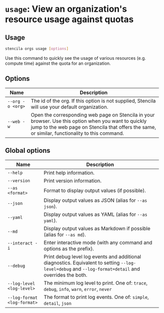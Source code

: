 <!-- Generated from doc comments in Rust. Do not edit. -->

# `usage`: View an organization's resource usage against quotas

## Usage

```sh
stencila orgs usage [options]
```

Use this command to quickly see the usage of various resources (e.g. compute time) against the quota for an organization.

## Options

| Name             | Description                                                                                                                                                                                             |
| ---------------- | ------------------------------------------------------------------------------------------------------------------------------------------------------------------------------------------------------- |
| `--org -o <org>` | The id of the org. If this option is not supplied, Stencila will use your default organization.                                                                                                         |
| `--web -w`       | Open the corresponding web page on Stencila in your browser. Use this option when you want to quickly jump to the web page on Stencila that offers the same, or similar, functionality to this command. |

## Global options

| Name                        | Description                                                                                                                                          |
| --------------------------- | ---------------------------------------------------------------------------------------------------------------------------------------------------- |
| `--help`                    | Print help information.                                                                                                                              |
| `--version`                 | Print version information.                                                                                                                           |
| `--as <format>`             | Format to display output values (if possible).                                                                                                       |
| `--json`                    | Display output values as JSON (alias for `--as json`).                                                                                               |
| `--yaml`                    | Display output values as YAML (alias for `--as yaml`).                                                                                               |
| `--md`                      | Display output values as Markdown if possible (alias for `--as md`).                                                                                 |
| `--interact -i`             | Enter interactive mode (with any command and options as the prefix).                                                                                 |
| `--debug`                   | Print debug level log events and additional diagnostics. Equivalent to setting `--log-level=debug` and `--log-format=detail` and overrides the both. |
| `--log-level <log-level>`   | The minimum log level to print. One of: `trace`, `debug`, `info`, `warn`, `error`, `never`                                                           |
| `--log-format <log-format>` | The format to print log events. One of: `simple`, `detail`, `json`                                                                                   |
